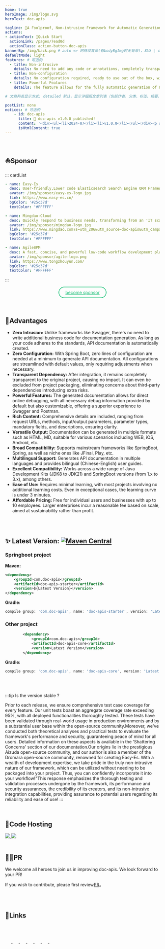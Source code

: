 ```yaml
---
home: true
heroImage: /img/logo.svg
heroText: doc-apis

tagline: 🚀A Foolproof, Non-intrusive Framework for Automatic Generation of Interface Documentation
actions:
- actionText: 🚀Quick Start
  actionLink: /pages/7ead0d
  actionClass: action-button-doc-apis
bannerBg: /img/back.png # auto => 网格纹背景(有bodyBgImg时无背景)，默认 | none => 无 | '大图地址' | background: 自定义背景样式       提示：如发现文本颜色不适应你的背景时可以到palette.styl修改$bannerTextColor变量
defaultMode: light
features: # 可选的
  - title: Non-intrusive
    details: No need to add any code or annotations, completely transparent and unobtrusive, and no need to package it into the project at all.
  - title: Non-configuration
    details: No configuration required, ready to use out of the box, with zero learning cost.
  - title: Powerful Features
    details: The feature allows for the fully automatic generation of multi-platform, multi-format, and multilingual API documentation, which can also be tested online.

# 文章列表显示方式: detailed 默认，显示详细版文章列表（包括作者、分类、标签、摘要、分页等）| simple => 显示简约版文章列表（仅标题和日期）| none 不显示文章列表

postList: none
notices: # 可选的
    - id: doc-apis
      title: 🚀 doc-apis v1.0.0 published！
      content: '<div><ul><li>2024-07</li><li>v1.0.0</li></ul></div><p style="text-align: right;"><a href="/pages/2934a3/">View Details</a></p>'
      isHtmlContent: true
---
```

<Notice :data="$frontmatter.notices"/>

<br/>

## ⛵Sponsor

::: cardList
```yaml
- name: Easy-Es
  desc: User-friendly,Lower code Elasticsearch Search Engine ORM Framework...
  avatar: /img/sponsor/easy-es-logo.jpg
  link: https://www.easy-es.cn/
  bgColor: '#25c37d'
  textColor: '#FFFFFF'

- name: Mingdao-Cloud
  desc: Quickly respond to business needs, transforming from an 'IT scapegoat' into an 'IT hero'...
  avatar: /img/sponsor/mingdao-logo.jpg
  link: https://www.mingdao.com?s=utm_206&utm_source=doc-apis&utm_campaign=IT%E7%BD%91%E7%AB%99&utm_content=%E6%B3%A8%E5%86%8C%E4%BD%93%E9%AA%8C
  bgColor: '#25c37d'
  textColor: '#FFFFFF'

- name: AgileBPM
  desc: A fast, concise, and powerful low-code workflow development platform...
  avatar: /img/sponsor/agile-logo.png
  link: https://www.tongzhouyun.com/
  bgColor: '#25c37d'
  textColor: '#FFFFFF'

```
:::



<style>
  .page-wwads{
    width:100%!important;
    min-height: 0!important;
    margin: 0;
  }
  .page-wwads .wwads-img img{
    width:80px!important;
  }
  .page-wwads .wwads-poweredby{
    width: 40px;
    position: absolute;
    right: 25px;
    bottom: 3px;
  }
  .wwads-content .wwads-text, .page-wwads .wwads-text{
    height: 100%;
    padding-top: 5px;
    display: block;
  }
</style>

<style>
.become-sponsor{
  padding: 8px 20px;
  display: inline-block;
  color:  #25c37d;
  border-radius: 30px;
  box-sizing: border-box;
  border: 2px solid #25c37d;
}
</style>

<!-- AD -->


<p align="center">
  <a class="become-sponsor" href="/pages/fb599d/">become sponsor</a>
</p>

<br/>

## 🍬Advantages
- **Zero Intrusion:** Unlike frameworks like Swagger, there's no need to write additional business code for documentation generation. As long as your code adheres to the standards, API documentation is automatically created.
- **Zero Configuration:** With Spring Boot, zero lines of configuration are needed at a minimum to generate API documentation. All configurations are streamlined with default values, only requiring adjustments when necessary.
- **Transparent Dependency:** After integration, it remains completely transparent to the original project, causing no impact. It can even be excluded from project packaging, eliminating concerns about third-party dependencies introducing extra risks.
- **Powerful Features:**  The generated documentation allows for direct online debugging, with all necessary debug information provided by default but also customizable, offering a superior experience to Swagger and Postman.
- **Rich Content:** Comprehensive details are included, ranging from request URLs, methods, input/output parameters, parameter types, mandatory fields, and descriptions, ensuring clarity.
- **Versatile Output:** Documentation can be generated in multiple formats such as HTML, MD, suitable for various scenarios including WEB, iOS, Android, etc.
- **Broad Compatibility:** Supports mainstream frameworks like SpringBoot, Spring, as well as niche ones like JFinal, Play, etc.
- **Multilingual Support:** Generates API documentation in multiple languages and provides bilingual (Chinese-English) user guides.
- **Excellent Compatibility:** Works across a wide range of Java Development Kits (JDK8 to JDK21) and SpringBoot versions (from 1.x to 3.x), among others.
- **Ease of Use:** Requires minimal learning, with most projects involving no additional learning costs. Even in exceptional cases, the learning curve is under 3 minutes.
- **Affordable Pricing:** Free for individual users and businesses with up to 10 employees. Larger enterprises incur a reasonable fee based on scale, aimed at sustainability rather than profit.

<br/>
<br/>

## ✨ Latest Version: [![Maven Central](https://img.shields.io/github/v/release/xpc1024/doc-apis?include_prereleases&logo=xpc&style=plastic)](https://search.maven.org/search?q=g:com.doc-apis)

### Springboot project

**Maven:**

```xml
<dependency>
    <groupId>com.doc-apis</groupId>
    <artifactId>doc-apis-starter</artifactId>
    <version>${Latest Version}</version>
</dependency>
```
**Gradle:**

```groovy
compile group: 'com.doc-apis', name: 'doc-apis-starter', version: 'Latest Version'
```

### Other project

```xml
        <dependency>
            <groupId>com.doc-apis</groupId>
            <artifactId>doc-apis-core</artifactId>
            <version>Latest Version</version>
        </dependency>
```

**Gradle:**

```groovy
compile group: 'com.doc-apis', name: 'doc-apis-core', version: 'Latest Version'
```

<br/>
<br/>

:::tip Is the version stable ?

Prior to each release, we ensure comprehensive test case coverage for every feature. Our unit tests boast an aggregate coverage rate exceeding 95%, with all deployed functionalities thoroughly tested. These tests have been validated through real-world usage in production environments and by a substantial user base within the open-source community.Moreover, we've conducted both theoretical analyses and practical tests to evaluate the framework's performance and security, guaranteeing peace of mind for all users. Detailed information on these aspects is available in the 'Shattering Concerns' section of our documentation.Our origins lie in the prestigious Aizuda open-source community, and our author is also a member of the Dromara open-source community, renowned for creating Easy-Es. With a wealth of development expertise, we take pride in the truly non-intrusive nature of our framework, which can be utilized without needing to be packaged into your project. Thus, you can confidently incorporate it into your workflow!"This response emphasizes the thorough testing and validation processes undergone by the framework, its performance and security assurances, the credibility of its creators, and its non-intrusive integration capabilities, providing assurance to potential users regarding its reliability and ease of use!
:::

<br/>

## 🏡Code Hosting

<a href='https://gitee.com/easy-es/doc-apis' target="_blank">
    <img class="no-zoom" src="https://img.shields.io/badge/Gitee-red?logo=gitee&logoColor=white&style=for-the-badge"/>
</a>

<a href="https://github.com/xpc1024/doc-apis" target="_blank">
    <img class="no-zoom" src="https://img.shields.io/badge/Github-blue?logo=github&logoColor=white&style=for-the-badge"/>
</a>

<br/>
<br/>

## 💪🏻PR

We welcome all heroes to join us in improving doc-apis. We look forward to your PR!

If you wish to contribute, please first review[PR](/pages/7d828w/)。

<br/>
<br/>


## 🧲Links
<div>
  <span style="width: 150px;text-align: left">
      <a href="https://www.easy-es.cn/" target="_blank">
          <img :src="$withBase('/img/external/easy-es.png')" class="no-zoom" style="height:40px;max-width:150px;margin: 10px;">
      </a>
  </span>
  <span style="width: 150px;flex:1;text-align: left">
      <a href="https://gitee.com" target="_blank">
          <img :src="$withBase('/img/external/gitee-logo.png')" class="no-zoom" style="height:40px;max-width:150px;margin: 10px;">
      </a>
  </span>
  <span style="width: 150px;text-align: left">
      <a href="https://www.oschina.net" target="_blank">
          <img :src="$withBase('/img/external/oschina-logo.png')" class="no-zoom" style="height:40px;max-width:150px;margin: 10px;">
      </a>
  </span>
  <span style="width: 150px;text-align: left">
      <a href="https://aizuda.com/" target="_blank">
          <img :src="$withBase('/img/aizuda/aizuda.png')" class="no-zoom" style="height:40px;max-width:150px;margin: 10px;">
      </a>
  </span>
  <span style="width: 150px;text-align: left">
      <a href="https://dromara.org/" target="_blank">
          <img :src="$withBase('/img/dromara/dromara.png')" class="no-zoom" style="height:40px;max-width:150px;margin: 10px;">
      </a>
  </span>
  <span style="width: 150px;text-align: left">
      <a href="https://snailjob.opensnail.com/" target="_blank">
          <img :src="$withBase('/img/aizuda/snail.svg')" class="no-zoom" style="height:40px;max-width:150px;margin: 10px;">
      </a>
  </span>
  <span style="width: 150px;text-align: left">
      <a href="https://www.mongoplus.com/" target="_blank">
          <img :src="$withBase('/img/aizuda/mongo-plus.png')" class="no-zoom" style="height:40px;max-width:150px;margin: 10px;">
      </a>
  </span>
</div>

<br/>

<style lang="stylus">
.action-button-doc-apis
    margin-left 0.7rem
    margin-top 0.5rem
    display inline-block
    font-size 1.2rem
    background-color #68c400
    padding 0.8rem 1.6rem
    border-radius 4px
    transition background-color 0.1s ease
    box-sizing border-box
    border-bottom 1px solid #A63939
    color #000000
    &:hover
        background-color lighten(#68c400, 10%)
</style>